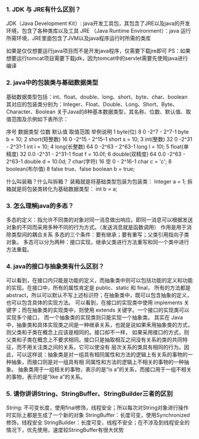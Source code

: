 ### 1. JDK 与 JRE有什么区别？
JDK（Java Development Kit）: java开发工具包，其包含了JRE以及java的开发环境，包含了各种类库以及工具
JRE （Java Runtime Environment）：java 运行所需环境，JRE里面包含了JVM以及java程序运行时所需的类库

如果是仅仅想要运行java项目而不是开发java程序，仅需要下载jre即可
PS：如果想要运行tomcat项目需要下载jdk，因为tomcat中的servlet需要先使用java进行编译

### 2. java中的包装类与基础数据类型
基础数据类型包括：int、float、double、long、short、byte、char、boolean
其对应的包装类分别为：Integer、Float、Double、Long、Short、Byte、Character、Boolean
关于Java的8种基本数据类型，其名称、位数、默认值、取值范围及示例如下表所示：

序号 数据类型 位数 默认值 取值范围 举例说明
1	byte(位)	8	0	 -2^7 - 2^7-1	byte b = 10;
2	short(短整数)	16	0	-2^15 - 2^15-1	short s = 10;
3	int(整数)	32	0	-2^31 - 2^31-1	int i = 10;
4	long(长整数)	64	0	-2^63 - 2^63-1	long l = 10l;
5	float(单精度)	32	0.0	-2^31 - 2^31-1	float f = 10.0f;
6	double(双精度)	64	0.0	-2^63 - 2^63-1	double d = 10.0d;
7	char(字符)	16	空	0 - 2^16-1	char c = 'c';
8	boolean(布尔值)	8	false	true、false	boolean b = true;

什么叫装箱？什么叫拆箱？
装箱就是将基础类型包装为包装类： Integer a = 1;
拆箱就是将包装类转化为基础数据类型： int b = a;

### 3. 怎么理解java的多态？
多态的定义：指允许不同类的对象对同一消息做出响应。即同一消息可以根据发送对象的不同而采用多种不同的行为方式。（发送消息就是函数调用）
作用是用于消除类型间的耦合关系
多态的三个条件：要有继承；要有重写；父类引用指向子类对象。
多态可以分为两种：接口实现，继承父类进行方法重写和同一个类中进行方法重载。

### 4. java的接口与抽象类有什么区别？
可以看到，在接口内只能是功能的定义，而抽象类中则可以包括功能的定义和功能的实现。在接口中，所有的属性肯定是 public、static 和 final，
所有的方法都是 abstract，所以可以默认不写上述标识符；在抽象类中，既可以包含抽象的定义，也可以包含具体的实现方法。
可以看到，在接口的实现类中使用 implements 关键字；而在抽象类的实现类中，则使用 extends 关键字。一个接口的实现类可以实现多个接口，
而一个抽象类的实现类则只能实现一个抽象类。
其实在 Java 中，抽象类和具体实现类之间是一种继承关系，也就是说如果釆用抽象类的方式，则父类和子类在概念上应该是相同的。接口却不一样，
如果采用接口的方式，则父类和子类在概念上不要求相同。接口只是抽取相互之间没有关系的类的共同特征，而不用关注类之间的关系，它可以使没有
层次关系的类具有相同的行为。因此，可以这样说：抽象类是对一组具有相同属性和方法的逻辑上有关系的事物的一种抽象，而接口则是对一组具有相
同属性和方法的逻辑上不相关的事物的一种抽象。
抽象类用于一组相关的事物，表示的是“is a”的关系，而接口用于一组不相关的事物，表示的是“like a”的关系。

### 5. 请你讲讲String、StringBuffer、StringBuilder三者的区别
String: 不可变长度，使用final修饰，线程安全；所以每次对String对象进行操作时实际上都是生成了一个新的对象
StringBuffer：长度可变，使用Synchronized修饰，线程安全
StringBuilder：长度可变，线程不安全；在不涉及到线程安全的情况下，优先使用，速度较StringBuffer有很大优势
